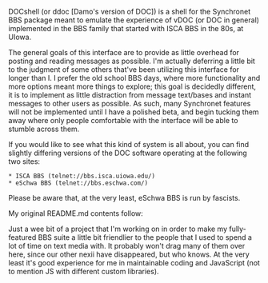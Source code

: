DOCshell (or ddoc [Damo's version of DOC]) is a shell for the Synchronet
BBS package meant to emulate the experience of vDOC (or DOC in general)
implemented in the BBS family that started with ISCA BBS in the 80s, at
UIowa.

The general goals of this interface are to provide as little overhead
for posting and reading messages as possible.  I'm actually deferring a
little bit to the judgment of some others that've been utilizing this
interface for longer than I.  I prefer the old school BBS days, where
more functionality and more options meant more things to explore; this
goal is decidedly different, it is to implement as little distraction
from message text/bases and instant messages to other users as possible.
As such, many Synchronet features will not be implemented until I have a
polished beta, and begin tucking them away where only people comfortable
with the interface will be able to stumble across them.

If you would like to see what this kind of system is all about, you can
find slightly differing versions of the DOC software operating at the
following two sites:

	* ISCA BBS (telnet://bbs.isca.uiowa.edu/)
	* eSchwa BBS (telnet://bbs.eschwa.com/)

Please be aware that, at the very least, eSchwa BBS is run by fascists.

My original README.md contents follow:

Just a wee bit of a project that I'm working on in order to make my
fully-featured BBS suite a little bit friendlier to the people that I
used to spend a lot of time on text media with.  It probably won't drag
many of them over here, since our other nexii have disappeared, but who
knows.  At the very least it's good experience for me in maintainable
coding and JavaScript (not to mention JS with different custom
libraries).

